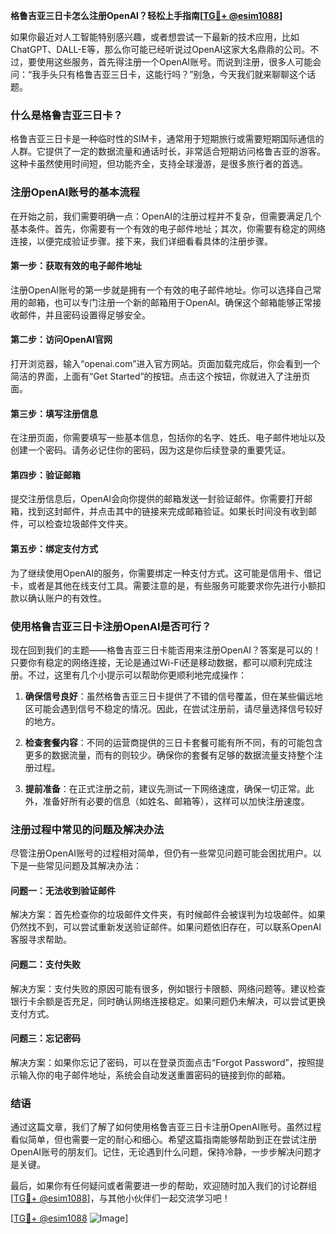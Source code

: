 **格鲁吉亚三日卡怎么注册OpenAI？轻松上手指南[[TG💪+ @esim1088](https://t.me/s/esim1088)]**

如果你最近对人工智能特别感兴趣，或者想尝试一下最新的技术应用，比如ChatGPT、DALL-E等，那么你可能已经听说过OpenAI这家大名鼎鼎的公司。不过，要使用这些服务，首先得注册一个OpenAI账号。而说到注册，很多人可能会问：“我手头只有格鲁吉亚三日卡，这能行吗？”别急，今天我们就来聊聊这个话题。

### 什么是格鲁吉亚三日卡？

格鲁吉亚三日卡是一种临时性的SIM卡，通常用于短期旅行或需要短期国际通信的人群。它提供了一定的数据流量和通话时长，非常适合短期访问格鲁吉亚的游客。这种卡虽然使用时间短，但功能齐全，支持全球漫游，是很多旅行者的首选。

### 注册OpenAI账号的基本流程

在开始之前，我们需要明确一点：OpenAI的注册过程并不复杂，但需要满足几个基本条件。首先，你需要有一个有效的电子邮件地址；其次，你需要有稳定的网络连接，以便完成验证步骤。接下来，我们详细看看具体的注册步骤。

#### 第一步：获取有效的电子邮件地址

注册OpenAI账号的第一步就是拥有一个有效的电子邮件地址。你可以选择自己常用的邮箱，也可以专门注册一个新的邮箱用于OpenAI。确保这个邮箱能够正常接收邮件，并且密码设置得足够安全。

#### 第二步：访问OpenAI官网

打开浏览器，输入“openai.com”进入官方网站。页面加载完成后，你会看到一个简洁的界面，上面有“Get Started”的按钮。点击这个按钮，你就进入了注册页面。

#### 第三步：填写注册信息

在注册页面，你需要填写一些基本信息，包括你的名字、姓氏、电子邮件地址以及创建一个密码。请务必记住你的密码，因为这是你后续登录的重要凭证。

#### 第四步：验证邮箱

提交注册信息后，OpenAI会向你提供的邮箱发送一封验证邮件。你需要打开邮箱，找到这封邮件，并点击其中的链接来完成邮箱验证。如果长时间没有收到邮件，可以检查垃圾邮件文件夹。

#### 第五步：绑定支付方式

为了继续使用OpenAI的服务，你需要绑定一种支付方式。这可能是信用卡、借记卡，或者是其他在线支付工具。需要注意的是，有些服务可能要求你先进行小额扣款以确认账户的有效性。

### 使用格鲁吉亚三日卡注册OpenAI是否可行？

现在回到我们的主题——格鲁吉亚三日卡能否用来注册OpenAI？答案是可以的！只要你有稳定的网络连接，无论是通过Wi-Fi还是移动数据，都可以顺利完成注册。不过，这里有几个小提示可以帮助你更顺利地完成操作：

1. **确保信号良好**：虽然格鲁吉亚三日卡提供了不错的信号覆盖，但在某些偏远地区可能会遇到信号不稳定的情况。因此，在尝试注册前，请尽量选择信号较好的地方。

2. **检查套餐内容**：不同的运营商提供的三日卡套餐可能有所不同，有的可能包含更多的数据流量，而有的则较少。确保你的套餐有足够的数据流量支持整个注册过程。

3. **提前准备**：在正式注册之前，建议先测试一下网络速度，确保一切正常。此外，准备好所有必要的信息（如姓名、邮箱等），这样可以加快注册速度。

### 注册过程中常见的问题及解决办法

尽管注册OpenAI账号的过程相对简单，但仍有一些常见问题可能会困扰用户。以下是一些常见问题及其解决办法：

#### 问题一：无法收到验证邮件

解决方案：首先检查你的垃圾邮件文件夹，有时候邮件会被误判为垃圾邮件。如果仍然找不到，可以尝试重新发送验证邮件。如果问题依旧存在，可以联系OpenAI客服寻求帮助。

#### 问题二：支付失败

解决方案：支付失败的原因可能有很多，例如银行卡限额、网络问题等。建议检查银行卡余额是否充足，同时确认网络连接稳定。如果问题仍未解决，可以尝试更换支付方式。

#### 问题三：忘记密码

解决方案：如果你忘记了密码，可以在登录页面点击“Forgot Password”，按照提示输入你的电子邮件地址，系统会自动发送重置密码的链接到你的邮箱。

### 结语

通过这篇文章，我们了解了如何使用格鲁吉亚三日卡注册OpenAI账号。虽然过程看似简单，但也需要一定的耐心和细心。希望这篇指南能够帮助到正在尝试注册OpenAI账号的朋友们。记住，无论遇到什么问题，保持冷静，一步步解决问题才是关键。

最后，如果你有任何疑问或者需要进一步的帮助，欢迎随时加入我们的讨论群组[[TG💪+ @esim1088](https://t.me/s/esim1088)]，与其他小伙伴们一起交流学习吧！

[[TG💪+ @esim1088](https://t.me/s/esim1088) ![Image](https://i.postimg.cc/4NQfJmqS/Snipaste-2025-05-13-00-14-12.png)]